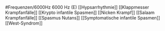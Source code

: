#Frequenzen/6000Hz
6000 Hz (E)
[[Hypsarrhythmie]]
[[Klappmesser Krampfanfälle]]
[[Krypto infantile Spasmen]]
[[Nicken Krampf]]
[[Salaam Krampfanfälle]]
[[Spasmus Nutans]]
[[Symptomatische infantile Spasmen]]
[[West-Syndrom]]
